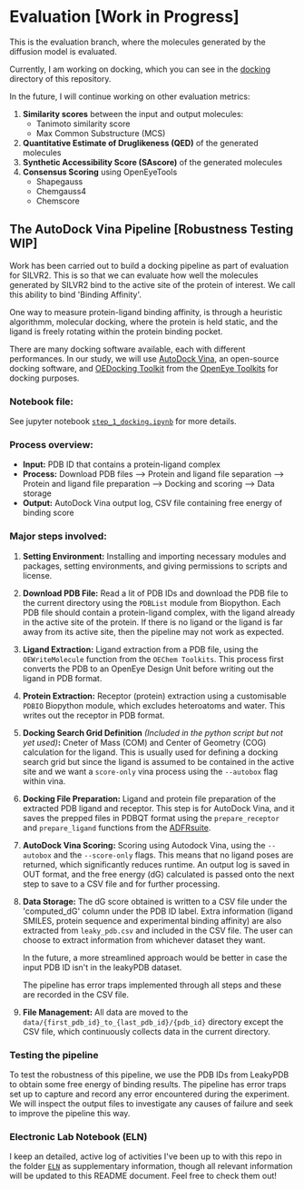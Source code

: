 # Evaluation [Work in Progress]
This is the evaluation branch, where the molecules generated by the diffusion model is evaluated.

Currently, I am working on docking, which you can see in the [docking](https://github.com/meyresearch/SILVR2/tree/evaluation/docking) directory of this repository.

In the future, I will continue working on other evaluation metrics:

1. **Similarity scores** between the input and output molecules:
    - Tanimoto similarity score
    - Max Common Substructure (MCS)
2. **Quantitative Estimate of Druglikeness (QED)** of the generated molecules
3. **Synthetic Accessibility Score (SAscore)** of the generated molecules
4. **Consensus Scoring** using OpenEyeTools
    - Shapegauss
    - Chemgauss4
    - Chemscore

## The AutoDock Vina Pipeline [Robustness Testing WIP]

Work has been carried out to build a docking pipeline as part of evaluation for SILVR2. This is so that we can evaluate how well the molecules generated by SILVR2 bind to the active site of the protein of interest. We call this ability to bind 'Binding Affinity'.

One way to measure protein-ligand binding affinity, is through a heuristic algorithmm, molecular docking, where the protein is held static, and the ligand is freely rotating within the protein binding pocket.

There are many docking software available, each with different performances. In our study, we will use [AutoDock Vina](https://github.com/ccsb-scripps/AutoDock-Vina), an open-source docking software, and [OEDocking Toolkit](https://docs.eyesopen.com/toolkits/python/dockingtk/index.html) from the [OpenEye Toolkits](https://docs.eyesopen.com/toolkits/python/kitsummarypcpp.html) for docking purposes.

### Notebook file:

See jupyter notebook [``step_1_docking.ipynb``](https://github.com/meyresearch/SILVR2/blob/evaluation/docking/step_1_docking.ipynb) for more details.

### Process overview:

- **Input:** PDB ID that contains a protein-ligand complex
- **Process:** Download PDB files --> Protein and ligand file separation --> Protein and ligand file preparation --> Docking and scoring --> Data storage
- **Output:** AutoDock Vina output log, CSV file containing free energy of binding score

### Major steps involved:

1. **Setting Environment:** Installing and importing necessary modules and packages, setting environments, and giving permissions to scripts and license.

2. **Download PDB File:** Read a lit of PDB IDs and download the PDB file to the current directory using the ``PDBList`` module from Biopython. Each PDB file should contain a protein-ligand complex, with the ligand already in the active site of the protein. If there is no ligand or the ligand is far away from its active site, then the pipeline may not work as expected.

3. **Ligand Extraction:** Ligand extraction from a PDB file, using the ``OEWriteMolecule`` function from  the ``OEChem Toolkits``. This process first converts the PDB to an OpenEye Design Unit before writing out the ligand in PDB format.

4. **Protein Extraction:** Receptor (protein) extraction using a customisable ``PDBIO`` Biopython module, which excludes heteroatoms and water. This writes out the receptor in PDB format.

5. **Docking Search Grid Definition** *(Included in the python script but not yet used)***:** Cneter of Mass (COM) and Center of Geometry (COG) calculation for the ligand. This is usually used for defining a docking search grid but since the ligand is assumed to be contained in the active site and we want a ``score-only`` vina process using the ``--autobox`` flag within vina.

6. **Docking File Preparation:** Ligand and protein file preparation of the extracted PDB ligand and receptor. This step is for AutoDock Vina, and it saves the prepped files in PDBQT format using the ``prepare_receptor`` and ``prepare_ligand`` functions from the [ADFRsuite](https://ccsb.scripps.edu/adfr/documentation/).

7. **AutoDock Vina Scoring:** Scoring using Autodock Vina, using the ``--autobox`` and the ``--score-only`` flags. This means that no ligand poses are returned, which significantly reduces runtime. An output log is saved in OUT format, and the free energy (dG) calculated is passed onto the next step to save to a CSV file and for further processing.

8. **Data Storage:** The dG score obtained is written to a CSV file under the 'computed_dG' column under the PDB ID label. Extra information (ligand SMILES, protein sequence and experimental binding affinity) are also extracted from ``leaky_pdb.csv`` and included in the CSV file. The user can choose to extract information from whichever dataset they want.

    In the future, a more streamlined approach would be better in case the input PDB ID isn't in the leakyPDB dataset.

    The pipeline has error traps implemented through all steps and these are recorded in the CSV file.

9. **File Management:** All data are moved to the ``data/{first_pdb_id}_to_{last_pdb_id}/{pdb_id}`` directory except the CSV file, which continuously collects data in the current directory.

### Testing the pipeline

To test the robustness of this pipeline, we use the PDB IDs from LeakyPDB to obtain some free energy of binding results. The pipeline has error traps set up to capture and record any error encountered during the experiment. We will inspect the output files to investigate any causes of failure and seek to improve the pipeline this way.

### Electronic Lab Notebook (ELN)

I keep an detailed, active log of activities I've been up to with this repo in the folder [``ELN``](https://github.com/meyresearch/SILVR2/tree/evaluation/ELN) as supplementary information, though all relevant information will be updated to this README document. Feel free to check them out!